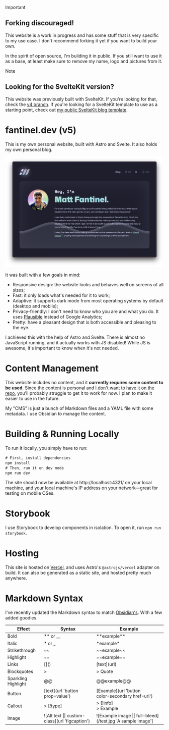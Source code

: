 > [!IMPORTANT]
> ## Forking discouraged!
> 
> This website is a work in progress and has some stuff that is very specific to my use case. I don't recommend forking it yet if you want to build your own.
> 
> In the spirit of open source, I'm building it in public. If you still want to use it as a base, at least make sure to remove my name, logo and pictures from it.

> [!NOTE]
> ## Looking for the SvelteKit version?
>
> This website was previously built with SvelteKit. If you're looking for that, check the [v4 branch](https://github.com/matfantinel/fantinel.dev/tree/v4). If you're looking for a SvelteKit template to use as a starting point, check out [my public SvelteKit blog template](https://github.com/matfantinel/sveltekit-static-blog-template).

# fantinel.dev (v5)

This is my own personal website, built with Astro and Svelte. It also holds my own personal blog.

<p align="center">
    <img src="public/site-screenshot.png" alt="Screenshot of the website in dark mode" />
</p>

It was built with a few goals in mind:

- Responsive design: the website looks and behaves well on screens of all sizes;
- Fast: it only loads what's needed for it to work;
- Adaptive: it supports dark mode from most operating systems by default (desktop and mobile);
- Privacy-friendly: I don't need to know who you are and what you do. It uses [Plausible](https://plausible.io/) instead of Google Analytics;
- Pretty: have a pleasant design that is both accessible and pleasing to the eye.

I achieved this with the help of Astro and Svelte. There is almost no JavaScript running, and it actually works with JS disabled! While JS is awesome, it's important to know when it's not needed.

# Content Management

This website includes no content, and it **currently requires some content to be used**. Since the content is personal and [I don't want to have it on the repo](https://fantinel.dev/separating-content-from-code), you'll probably struggle to get it to work for now. I plan to make it easier to use in the future.

My "CMS" is just a bunch of Markdown files and a YAML file with some metadata. I use Obsidian to manage the content.

# Building & Running Locally

To run it locally, you simply have to run:

```shell
# First, install dependencies
npm install
# Then, run it on dev mode
npm run dev
```

The site should now be available at http://localhost:4321/ on your local machine, and your local machine's IP address on your network—great for testing on mobile OSes.

# Storybook

I use Storybook to develop components in isolation. To open it, run `npm run storybook`.

# Hosting

This site is hosted on [Vercel](https://vercel.com/), and uses Astro's `@astrojs/vercel` adapter on build. It can also be generated as a static site, and hosted pretty much anywhere.

# Markdown Syntax

I've recently updated the Markdown syntax to match [Obsidian's](https://help.obsidian.md/Editing+and+formatting/Basic+formatting+syntax). With a few added goodies.

| Effect | Syntax | Example |
| ---- | ---- | ---- |
| Bold | ** or __ | \*\*example\*\* |
| Italic | * or _ | \*example\* |
| Strikethrough | ~~ | \~\~example\~\~ |
| Highlight | == | \=\=example\=\= |
| Links | \[\]\(\) | \[text\]\(url\) |
| Blockquotes | \> | \> Quote |
| Sparkling Highlight | @@ | \@\@example\@\@ |
| Button | \[text\](url 'button prop=value') | \[Example\](url 'button color=secondary href=url') |
| Callout | > \[!type\] | > \[!info\]<br>> Example |
| Image | !\[Alt text \|\| custom-class\](url 'figcaption') | !\[Example image \|\| full-bleed\](/test.jpg 'A sample image'\]
